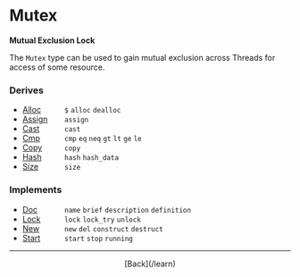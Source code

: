   <div class="row">
  <div class="col-xs-6 col-md-6">

  </div>
  <div class="col-xs-6 col-md-6">

# Mutex
__Mutual Exclusion Lock__

The `Mutex` type can be used to gain mutual exclusion across Threads for access of some resource.

### Derives

* <span style="width:75px; float:left;">[Alloc](/learn/alloc)</span>`$` `alloc` `dealloc` 
* <span style="width:75px; float:left;">[Assign](/learn/assign)</span>`assign` 
* <span style="width:75px; float:left;">[Cast](/learn/cast)</span>`cast` 
* <span style="width:75px; float:left;">[Cmp](/learn/cmp)</span>`cmp` `eq` `neq` `gt` `lt` `ge` `le` 
* <span style="width:75px; float:left;">[Copy](/learn/copy)</span>`copy` 
* <span style="width:75px; float:left;">[Hash](/learn/hash)</span>`hash` `hash_data` 
* <span style="width:75px; float:left;">[Size](/learn/size)</span>`size` 
### Implements

* <span style="width:75px; float:left;">[Doc](/learn/doc)</span>`name` `brief` `description` `definition` 
* <span style="width:75px; float:left;">[Lock](/learn/lock)</span>`lock` `lock_try` `unlock` 
* <span style="width:75px; float:left;">[New](/learn/new)</span>`new` `del` `construct` `destruct` 
* <span style="width:75px; float:left;">[Start](/learn/start)</span>`start` `stop` `running` 

* * *

  <p style="text-align:center;">
[Back](/learn)
  </p>

  </div>
  </div>

